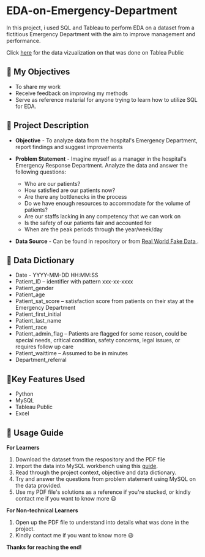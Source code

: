 # EDA-on-Emergency-Department
In this project, i used SQL and Tableau to perform EDA on a dataset from a fictitious Emergency Department with the aim to improve management and performance. 

Click [here](https://public.tableau.com/app/profile/ben.tan2827/viz/EDAinEmergencyDepartment/EDAinED) for the data vizualization on that was done on Tablea Public

## 🎯 My Objectives
* To share my work
* Receive feedback on improving my methods
* Serve as reference material for anyone trying to learn how to utilize SQL for EDA.

## 📓 Project Description 
* **Objective** - To analyze data from the hospital's Emergency Department, report findings and suggest improvements 
* **Problem Statement** - Imagine myself as a manager in the hospital's Emergency Response Department. Analyze the data and answer the following questions:
  * Who are our patients?
  * How satisfied are our patients now?
  * Are there any bottlenecks in the process
  * Do we have enough resources to accommodate for the volume of patients?
  * Are our staffs lacking in any competency that we can work on
  * Is the safety of our patients fair and accounted for
  * When are the peak periods through the year/week/day

* **Data Source** - Can be found in repository or from  [Real World Fake Data ](https://data.world/markbradbourne/rwfd-real-world-fake-data/workspace/file?filename=Hospital+ER.csv).

## 📓 Data Dictionary
* Date - YYYY-MM-DD HH:MM:SS
*	Patient_ID – identifier with pattern xxx-xx-xxxx
*	Patient_gender
*	Patient_age
*	Patient_sat_score – satisfaction score from patients on their stay at the Emergency Department 
*	Patient_first_initial
*	Patient_last_name
*	Patient_race
*	Patient_admin_flag – Patients are flagged for some reason, could be special needs, critical condition, safety concerns, legal issues, or requires follow up care
*	Patient_waittime – Assumed to be in minutes
*	Department_referral

## 📓Key Features Used
* Python
* MySQL
* Tableau Public
* Excel


## 📓 Usage Guide

**For Learners**
1. Download the dataset from the respository and the PDF file
2. Import the data into MySQL workbench using this [guide](https://www.youtube.com/watch?v=OnXB3ZRrOW0&ab_channel=MattMacarty). 
3. Read through the project context, objective and data dictionary.
4. Try and answer the questions from problem statement using MySQL on the data provided.
5. Use my PDF file's solutions as a reference if you're stucked, or kindly contact me if you want to know more 😃

**For Non-technical Learners**
1. Open up the PDF file to understand into details what was done in the project.
2. Kindly contact me if you want to know more 😃

**Thanks for reaching the end!**
